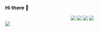 ### Hi there 👋

<!--
**VadoSVad/VadoSVad** is a ✨ _special_ ✨ repository because its `README.md` (this file) appears on your GitHub profile.

Here are some ideas to get you started:

- 🔭 I’m currently working on ...
- 🌱 I’m currently learning ...
- 👯 I’m looking to collaborate on ...
- 🤔 I’m looking for help with ...
- 💬 Ask me about ...
- 📫 How to reach me: ...
- 😄 Pronouns: ...
- ⚡ Fun fact: ...
-->

<div align="center">
  <img src="https://github.com/VadoSVad/github-stats/blob/master/generated/overview.svg#gh-dark-mode-only" />
  <img src="https://github.com/VadoSVad/github-stats/blob/master/generated/languages.svg#gh-dark-mode-only" />
  <img src="https://github.com/VadoSVad/github-stats/blob/master/generated/overview.svg#gh-dark-mode-only#gh-light-mode-only" />
  <img src="https://github.com/VadoSVad/github-stats/blob/master/generated/languages.svg#gh-dark-mode-only#gh-light-mode-only" />
</div>

<img src="https://komarev.com/ghpvc/?username=VadoSVad&color=blueviolet&style=Plastic">
